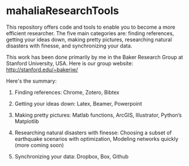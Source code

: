 mahaliaResearchTools
============

This repository offers code and tools to enable you to become a more efficient researcher. The five main categories are:  finding references, getting your ideas down, making pretty pictures, researching natural disasters with finesse, and synchronizing your data.

This work has been done primarily by me in the Baker Research Group at Stanford University, USA. Here is our group website: http://stanford.edu/~bakerjw/

Here's the summary:

1. Finding references: Chrome, Zotero, Bibtex

2. Getting your ideas down: Latex, Beamer, Powerpoint

3. Making pretty pictures: Matlab functions, ArcGIS, Illustrator, Python’s Matplotlib

4. Researching natural disasters with finesse: Choosing a subset of earthquake scenarios with optimization, Modeling networks quickly (more coming soon)

5. Synchronizing your data: Dropbox, Box, Github

